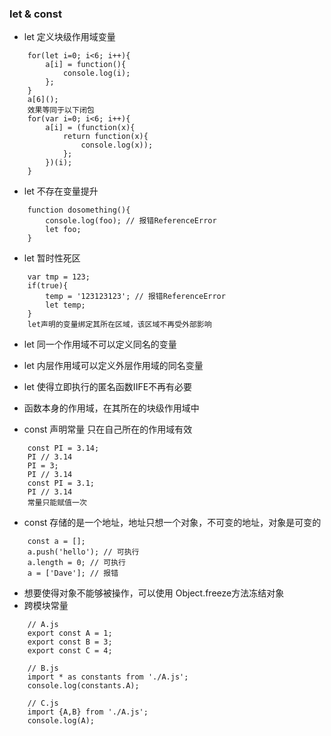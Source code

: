 ### let & const
+ let 定义块级作用域变量
```
	for(let i=0; i<6; i++){
		a[i] = function(){
			console.log(i);
		};
	}
	a[6]();
	效果等同于以下闭包
	for(var i=0; i<6; i++){
		a[i] = (function(x){
			return function(x){
				console.log(x));
			};
		})(i);
	}
```
+ let 不存在变量提升
```
	function dosomething(){
		console.log(foo); // 报错ReferenceError
		let foo;
	}
```
+ let 暂时性死区
```
	var tmp = 123;
	if(true){
		temp = '123123123'; // 报错ReferenceError
		let temp;
	}
	let声明的变量绑定其所在区域，该区域不再受外部影响
```
+ let 同一个作用域不可以定义同名的变量
+ let 内层作用域可以定义外层作用域的同名变量
+ let 使得立即执行的匿名函数IIFE不再有必要
+ 函数本身的作用域，在其所在的块级作用域中

+ const 声明常量 只在自己所在的作用域有效
```
	const PI = 3.14;
	PI // 3.14
	PI = 3;
	PI // 3.14
	const PI = 3.1;
	PI // 3.14
	常量只能赋值一次
```
+ const 存储的是一个地址，地址只想一个对象，不可变的地址，对象是可变的
```
	const a = [];
	a.push('hello'); // 可执行
	a.length = 0; // 可执行
	a = ['Dave']; // 报错
```
+ 想要使得对象不能够被操作，可以使用 Object.freeze方法冻结对象
+ 跨模块常量
```
	// A.js
	export const A = 1;
	export const B = 3;
	export const C = 4;

	// B.js
	import * as constants from './A.js';
	console.log(constants.A);

	// C.js
	import {A,B} from './A.js';
	console.log(A);
```
